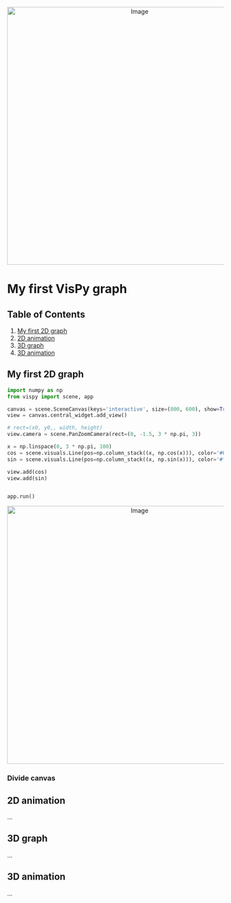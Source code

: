 <p align="center">
  <img src="https://github.com/user-attachments/assets/ac9abbc0-bed6-4807-b13b-a6112e12b81d" alt="Image" width="600">
</p>

# My first VisPy graph

## Table of Contents
1. [My first 2D graph](#my-first-2d-graph)
2. [2D animation](#2d-animation)
3. [3D graph](#3d-graph)
4. [3D animation](#3d-animation)

## My first 2D graph

```python
import numpy as np
from vispy import scene, app

canvas = scene.SceneCanvas(keys='interactive', size=(800, 600), show=True, bgcolor='#121212')
view = canvas.central_widget.add_view()

# rect=(x0, y0,, width, height)
view.camera = scene.PanZoomCamera(rect=(0, -1.5, 3 * np.pi, 3))

x = np.linspace(0, 3 * np.pi, 100)
cos = scene.visuals.Line(pos=np.column_stack((x, np.cos(x))), color='#0fffff', width=2)
sin = scene.visuals.Line(pos=np.column_stack((x, np.sin(x))), color='#ffffff', width=2)

view.add(cos)
view.add(sin)


app.run()
```

<p align="center">
  <img src="https://github.com/user-attachments/assets/1778cea7-5cae-4d06-b060-384107546534" alt="Image" width="600">
</p>

### Divide canvas

## 2D animation
...

## 3D graph
...

## 3D animation
...
